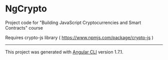 # NgCrypto
Project code for "Building JavaScript Cryptocurrencies and Smart Contracts" course

Requires crypto-js library ( https://www.npmjs.com/package/crypto-js )

-------------------------------------------------------------------



This project was generated with [Angular CLI](https://github.com/angular/angular-cli) version 1.7.1.
